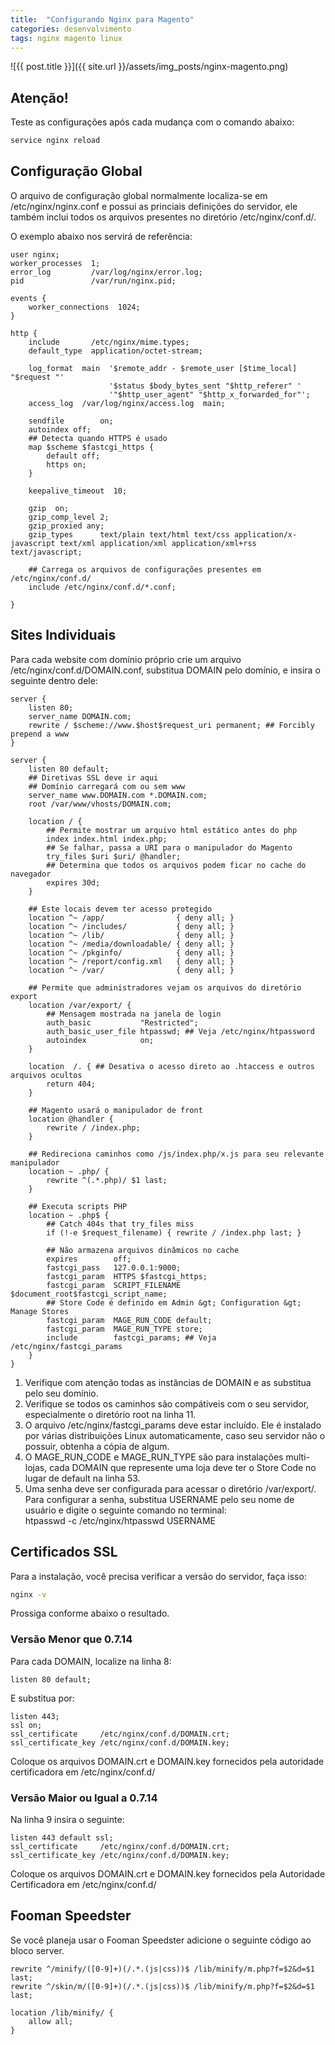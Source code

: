 ```yaml
---
title:  "Configurando Nginx para Magento"
categories: desenvolvimento
tags: nginx magento linux
---
```


![{{ post.title }}]({{ site.url }}/assets/img_posts/nginx-magento.png)

## Atenção!

Teste as configurações após cada mudança com o comando abaixo:

```sh
service nginx reload
```

## Configuração Global

O arquivo de configuração global normalmente localiza-se em /etc/nginx/nginx.conf e possui as princiais definições do servidor, ele também inclui todos os arquivos presentes no diretório /etc/nginx/conf.d/.

O exemplo abaixo nos servirá de referência:

```nginx
user nginx;
worker_processes  1;
error_log         /var/log/nginx/error.log;
pid               /var/run/nginx.pid;

events {
    worker_connections  1024;
}

http {
    include       /etc/nginx/mime.types;
    default_type  application/octet-stream;

    log_format  main  '$remote_addr - $remote_user [$time_local] "$request "'
                      '$status $body_bytes_sent "$http_referer" '
                      '"$http_user_agent" "$http_x_forwarded_for"';
    access_log  /var/log/nginx/access.log  main;

    sendfile        on;
    autoindex off;
    ## Detecta quando HTTPS é usado
    map $scheme $fastcgi_https {
        default off;
        https on;
    }

    keepalive_timeout  10;

    gzip  on;
    gzip_comp_level 2;
    gzip_proxied any;
    gzip_types      text/plain text/html text/css application/x-javascript text/xml application/xml application/xml+rss text/javascript;

    ## Carrega os arquivos de configurações presentes em /etc/nginx/conf.d/
    include /etc/nginx/conf.d/*.conf;

}
```

## Sites Individuais

Para cada website com domínio próprio crie um arquivo /etc/nginx/conf.d/DOMAIN.conf, substitua DOMAIN pelo domínio, e insira o seguinte dentro dele:

```nginx
server {
    listen 80;
    server_name DOMAIN.com;
    rewrite / $scheme://www.$host$request_uri permanent; ## Forcibly prepend a www
}

server {
    listen 80 default;
    ## Diretivas SSL deve ir aqui
    ## Domínio carregará com ou sem www
    server_name www.DOMAIN.com *.DOMAIN.com;
    root /var/www/vhosts/DOMAIN.com;

    location / {
        ## Permite mostrar um arquivo html estático antes do php
        index index.html index.php;
        ## Se falhar, passa a URI para o manipulador do Magento
        try_files $uri $uri/ @handler;
        ## Determina que todos os arquivos podem ficar no cache do navegador
        expires 30d;
    }

    ## Este locais devem ter acesso protegido
    location ^~ /app/                { deny all; }
    location ^~ /includes/           { deny all; }
    location ^~ /lib/                { deny all; }
    location ^~ /media/downloadable/ { deny all; }
    location ^~ /pkginfo/            { deny all; }
    location ^~ /report/config.xml   { deny all; }
    location ^~ /var/                { deny all; }

    ## Permite que administradores vejam os arquivos do diretório export
    location /var/export/ {
        ## Mensagem mostrada na janela de login
        auth_basic           "Restricted";
        auth_basic_user_file htpasswd; ## Veja /etc/nginx/htpassword
        autoindex            on;
    }

    location  /. { ## Desativa o acesso direto ao .htaccess e outros arquivos ocultos
        return 404;
    }

    ## Magento usará o manipulador de front
    location @handler {
        rewrite / /index.php;
    }

    ## Redireciona caminhos como /js/index.php/x.js para seu relevante manipulador
    location ~ .php/ {
        rewrite ^(.*.php)/ $1 last;
    }

    ## Executa scripts PHP
    location ~ .php$ {
        ## Catch 404s that try_files miss
        if (!-e $request_filename) { rewrite / /index.php last; }

        ## Não armazena arquivos dinâmicos no cache
        expires        off;
        fastcgi_pass   127.0.0.1:9000;
        fastcgi_param  HTTPS $fastcgi_https;
        fastcgi_param  SCRIPT_FILENAME  $document_root$fastcgi_script_name;
        ## Store Code é definido em Admin &gt; Configuration &gt; Manage Stores
        fastcgi_param  MAGE_RUN_CODE default;
        fastcgi_param  MAGE_RUN_TYPE store;
        include        fastcgi_params; ## Veja /etc/nginx/fastcgi_params
    }
}
```

1. Verifique com atenção todas as instâncias de DOMAIN e as substitua pelo seu domínio.
2. Verifique se todos os caminhos são compátiveis com o seu servidor, especialmente o diretório root na linha 11.
3. O arquivo /etc/nginx/fastcgi_params deve estar incluído. Ele é instalado por várias distribuições Linux automaticamente, caso seu servidor não o possuir, obtenha a cópia de algum.
4. O MAGE_RUN_CODE e MAGE_RUN_TYPE são para instalações multi-lojas, cada DOMAIN que represente uma loja deve ter o Store Code no lugar de default na linha 53.
5. Uma senha deve ser configurada para acessar o diretório /var/export/. Para configurar a senha, substitua USERNAME pelo seu nome de usuário e digite o seguinte comando no terminal:
		<br> htpasswd -c /etc/nginx/htpasswd USERNAME

## Certificados SSL

Para a instalação, você precisa verificar a versão do servidor, faça isso:

```sh
nginx -v
```

Prossiga conforme abaixo o resultado.

### Versão Menor que 0.7.14

Para cada DOMAIN, localize na linha 8:

```nginx
listen 80 default;
```

E substitua por:

```nginx
listen 443;
ssl on;
ssl_certificate     /etc/nginx/conf.d/DOMAIN.crt;
ssl_certificate_key /etc/nginx/conf.d/DOMAIN.key;
```

Coloque os arquivos DOMAIN.crt e DOMAIN.key fornecidos pela autoridade certificadora em /etc/nginx/conf.d/

### Versão Maior ou Igual a 0.7.14

Na linha 9 insira o seguinte:

```nginx
listen 443 default ssl;
ssl_certificate     /etc/nginx/conf.d/DOMAIN.crt;
ssl_certificate_key /etc/nginx/conf.d/DOMAIN.key;
```

Coloque os arquivos DOMAIN.crt e DOMAIN.key fornecidos pela Autoridade Certificadora em /etc/nginx/conf.d/

## Fooman Speedster

Se você planeja usar o Fooman Speedster adicione o seguinte código ao bloco server.

```nginx
rewrite ^/minify/([0-9]+)(/.*.(js|css))$ /lib/minify/m.php?f=$2&d=$1 last;
rewrite ^/skin/m/([0-9]+)(/.*.(js|css))$ /lib/minify/m.php?f=$2&d=$1 last;

location /lib/minify/ {
    allow all;
}
```
